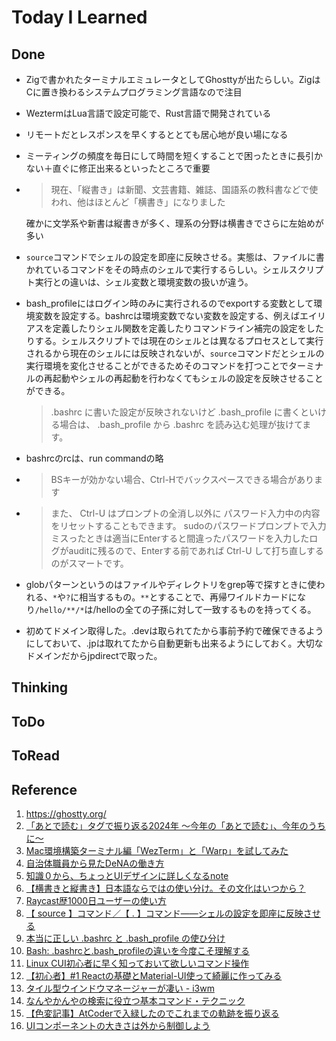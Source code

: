 # Today I Learned

## Done
- Zigで書かれたターミナルエミュレータとしてGhosttyが出たらしい。ZigはCに置き換わるシステムプログラミング言語なので注目
- WeztermはLua言語で設定可能で、Rust言語で開発されている
- リモートだとレスポンスを早くするととても居心地が良い場になる
- ミーティングの頻度を毎日にして時間を短くすることで困ったときに長引かない＋直ぐに修正出来るといったところで重要
- > 現在、「縦書き」は新聞、文芸書籍、雑誌、国語系の教科書などで使われ、他はほとんど「横書き」になりました
  
  確かに文学系や新書は縦書きが多く、理系の分野は横書きでさらに左始めが多い
- `source`コマンドでシェルの設定を即座に反映させる。実態は、ファイルに書かれているコマンドをその時点のシェルで実行するらしい。シェルスクリプト実行との違いは、シェル変数と環境変数の扱いが違う。
- bash_profileにはログイン時のみに実行されるのでexportする変数として環境変数を設定する。bashrcは環境変数でない変数を設定する、例えばエイリアスを定義したりシェル関数を定義したりコマンドライン補完の設定をしたりする。シェルスクリプトでは現在のシェルとは異なるプロセスとして実行されるから現在のシェルには反映されないが、`source`コマンドだとシェルの実行環境を変化させることができるためそのコマンドを打つことでターミナルの再起動やシェルの再起動を行わなくてもシェルの設定を反映させることができる。
  > .bashrc に書いた設定が反映されないけど .bash_profile に書くといける場合は、 .bash_profile から .bashrc を読み込む処理が抜けてます。

- bashrcのrcは、run commandの略
- > BSキーが効かない場合、Ctrl-Hでバックスペースできる場合があります
  
- > また、 Ctrl-U はプロンプトの全消し以外に パスワード入力中の内容をリセットすることもできます。 sudoのパスワードプロンプトで入力ミスったときは適当にEnterすると間違ったパスワードを入力したログがauditに残るので、Enterする前であれば Ctrl-U して打ち直しするのがスマートです。

- globパターンというのはファイルやディレクトリをgrep等で探すときに使われる、`*`や`?`に相当するもの。`**`とすることで、再帰ワイルドカードになり`/hello/**/*`は/helloの全ての子孫に対して一致するものを持ってくる。
- 初めてドメイン取得した。.devは取られてたから事前予約で確保できるようにしておいて、.jpは取れてたから自動更新も出来るようにしておく。大切なドメインだからjpdirectで取った。

## Thinking

## ToDo

## ToRead

## Reference
1. https://ghostty.org/
2. [「あとで読む」タグで振り返る2024年 〜今年の「あとで読む」、今年のうちに〜](https://bookmark.hatenastaff.com/entry/2024/12/26/120006)
3. [Mac環境構築ターミナル編「WezTerm」と「Warp」を試してみた](https://techblog.sunl.jp/terminal-setup/)
4. [自治体職員から見たDeNAの働き方](https://engineering.dena.com/blog/2024/12/dena-minoh/)
5. [知識０から、ちょっとUIデザインに詳しくなるnote](https://note.com/maelop/n/naf81b2797efa)
6. [【横書きと縦書き】日本語ならではの使い分け。その文化はいつから？](https://hirameki.noge-printing.jp/horizontal-writing-and-vertical-writing/)
7. [Raycast歴1000日ユーザーの使い方](https://zenn.dev/24/articles/d072acd2fe0ab0)
8. [【 source 】コマンド／【 . 】コマンド――シェルの設定を即座に反映させる](https://atmarkit.itmedia.co.jp/ait/articles/1712/21/news015.html)
9. [本当に正しい .bashrc と .bash_profile の使ひ分け](https://qiita.com/magicant/items/d3bb7ea1192e63fba850)
10. [Bash: .bashrcと.bash_profileの違いを今度こそ理解する](https://techracho.bpsinc.jp/hachi8833/2021_07_08/66396)
11. [Linux CUI初心者に早く知っておいて欲しいコマンド操作](https://techracho.bpsinc.jp/morimorihoge/2017_07_30/43974)
12. [【初心者】#1 Reactの基礎とMaterial-UI使って綺麗に作ってみる](https://qiita.com/Bashi50/items/8964cc55c596e51fcbbe)
13. [タイル型ウインドウマネージャーが凄い - i3wm](https://trap.jp/post/425/)
14. [なんやかんやの検索に役立つ基本コマンド・テクニック](https://zenn.dev/spacemarket/articles/64e66a8a5a9a45)
15. [【色変記事】AtCoderで入緑したのでこれまでの軌跡を振り返る](https://yuulis.hatenablog.com/entry/atc-green)
16. [UIコンポーネントの大きさは外から制御しよう](https://qiita.com/uhyo/items/e51fd3850b6a0a3d055a)